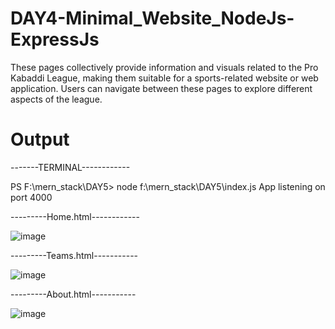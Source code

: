 # DAY4-Minimal_Website_NodeJs-ExpressJs
These pages collectively provide information and visuals related to the Pro Kabaddi League, making them suitable for a sports-related website or web application. Users can navigate between these pages to explore different aspects of the league.

# Output

-------TERMINAL------------

PS F:\mern_stack\DAY5> node f:\mern_stack\DAY5\index.js
App listening on port 4000

---------Home.html------------

![image](https://github.com/kalirishik/DAY4-Minimal_Website_NodeJs-ExpressJs/assets/110583211/11e1bda3-d02d-426c-8425-4a76906a8e18)

---------Teams.html-----------

![image](https://github.com/kalirishik/DAY4-Minimal_Website_NodeJs-ExpressJs/assets/110583211/917d63b1-8dba-4307-8672-b8d54459ad26)

---------About.html-----------

![image](https://github.com/kalirishik/DAY4-Minimal_Website_NodeJs-ExpressJs/assets/110583211/3c1d5c26-73a7-49b9-a54b-2934fcdfd998)



